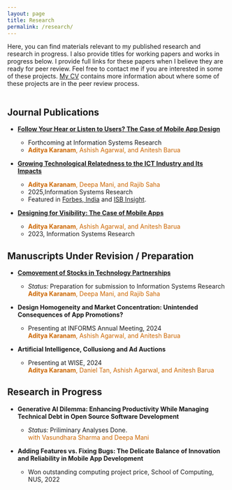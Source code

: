 ```yaml
---
layout: page
title: Research
permalink: /research/
---
```


<!-- {% include image.html url="/images/falklands-rally-1982.jpg" caption="Argentine citizens rally in April 1982 at May Square in Buenos Aires, demonstrating support for their government's recent invasion of the British-held Falkland Islands. (Panta Astiazaran, AFP, Getty Images)" width=400 align="right" %} -->

Here, you can find materials relevant to my published research and research in progress. I also provide titles for working papers and works in progress below. I provide full links for these papers when I believe they are ready for peer review. Feel free to contact me if you are interested in some of these projects. [My CV](http://askaranam.github.io/cv/) contains more information about where some of these projects are in the peer review process.

<!-- I also offer [a three-page research statement](/docs/svm-research-statement.pdf) that summarizes and contextualizes my different research agendas. -->
 
<hr style="clear:both;visibility: hidden;" />  

## Journal Publications

* **[Follow Your Hear or Listen to Users? The Case of Mobile App Design](https://pubsonline.informs.org/doi/10.1287/isre.2023.0060)**
    * Forthcoming at Information Systems Research <br/>
    * <span style="color: rgb(204,102,0)"><b>Aditya Karanam</b>, Ashish Agarwal, and Anitesh Barua</span>

* **[Growing Technological Relatedness to the ICT Industry and Its Impacts](https://pubsonline.informs.org/doi/10.1287/isre.2020.0627)** 
    <!-- * *Presentations:*  CIST, Nashville, Tensesse, 2016-->
    *  <span style="color: rgb(204,102,0)"><b>Aditya Karanam</b>, Deepa Mani, and Rajib Saha</span> <br/>
    * 2025,Information Systems Research <br/>
    * Featured in [Forbes, India](http://www.forbesindia.com/article/isbinsight/more-bang-for-your-digital-spend-technology-and-rd/49951/1) and [ISB Insight](http://isbinsight.isb.edu/the-digital-transformation-of-rd/).
   

* **[Designing for Visibility: The Case of Mobile Apps](https://pubsonline.informs.org/doi/abs/10.1287/isre.2022.1151)** 
   <!-- * *Presentations:*  WISE, Seoul, 2017; SCECR, Netherlands, 2018; ICIS, SFO, 2018 -->
    * <span style="color: rgb(204,102,0)"><b>Aditya Karanam</b>, Ashish Agarwal, and Anitesh Barua</span> <br/>
    * 2023, Information Systems Research <br/>

## Manuscripts Under Revision / Preparation 


* **[Comovement of Stocks in Technology Partnerships](https://papers.ssrn.com/sol3/papers.cfm?abstract_id=3534561)** 
    * *Status:* Preparation for submission to Information Systems Research <br/>
    <span style="color: rgb(204,102,0)"><b>Aditya Karanam</b>, Deepa Mani, and Rajib Saha</span>
    
* **Design Homogeneity and Market Concentration: Unintended Consequences of App Promotions?** 
    * Presenting at INFORMS Annual Meeting, 2024 <br/>
    <span style="color: rgb(204,102,0)"><b>Aditya Karanam</b>, Ashish Agarwal, and Anitesh Barua</span>
    
* **Artificial Intelligence, Collusiong and Ad Auctions** 
    * Presenting at WISE, 2024 <br/>
    <span style="color: rgb(204,102,0)"><b>Aditya Karanam</b>, Daniel Tan, Ashish Agarwal, and Anitesh Barua</span>

## Research in Progress

* **Generative AI Dilemma: Enhancing Productivity While Managing Technical Debt in Open Source Software Development** 
    * *Status:* Priliminary Analyses Done. <br/>
    <span style="color: rgb(204,102,0)"> with Vasundhara Sharma and Deepa Mani</span>

* **Adding Features vs. Fixing Bugs: The Delicate Balance of Innovation and Reliability in Mobile App Development** 
    * Won outstanding computing project price, School of Computing, NUS, 2022 <br/>
   



